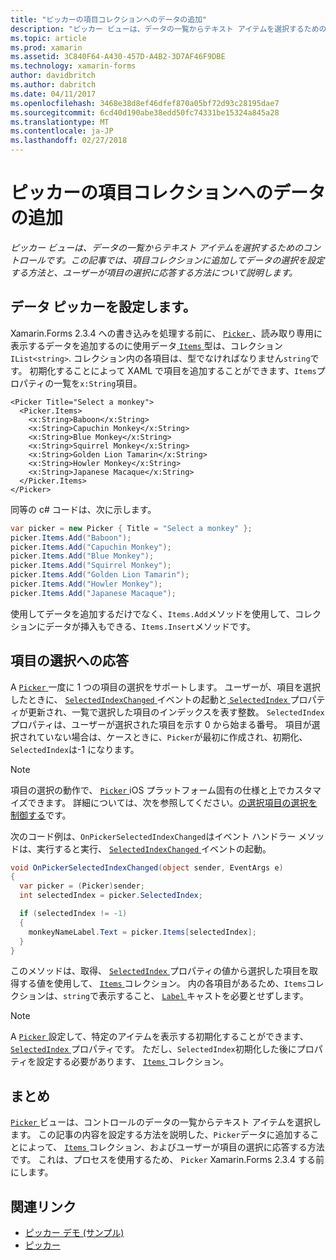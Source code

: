 ```yaml
---
title: "ピッカーの項目コレクションへのデータの追加"
description: "ピッカー ビューは、データの一覧からテキスト アイテムを選択するためのコントロールです。 この記事では、項目コレクションに追加してデータの選択を設定する方法と、ユーザーが項目の選択に応答する方法について説明します。"
ms.topic: article
ms.prod: xamarin
ms.assetid: 3C840F64-A430-457D-A4B2-3D7AF46F9DBE
ms.technology: xamarin-forms
author: davidbritch
ms.author: dabritch
ms.date: 04/11/2017
ms.openlocfilehash: 3468e38d8ef46dfef870a05bf72d93c28195dae7
ms.sourcegitcommit: 6cd40d190abe38edd50fc74331be15324a845a28
ms.translationtype: MT
ms.contentlocale: ja-JP
ms.lasthandoff: 02/27/2018
---
```

# <a name="adding-data-to-a-pickers-items-collection"></a>ピッカーの項目コレクションへのデータの追加

_ピッカー ビューは、データの一覧からテキスト アイテムを選択するためのコントロールです。この記事では、項目コレクションに追加してデータの選択を設定する方法と、ユーザーが項目の選択に応答する方法について説明します。_

## <a name="populating-a-picker-with-data"></a>データ ピッカーを設定します。

Xamarin.Forms 2.3.4 への書き込みを処理する前に、 [ `Picker` ](https://developer.xamarin.com/api/type/Xamarin.Forms.Picker/) 、読み取り専用に表示するデータを追加するのに使用データ[ `Items` ](https://developer.xamarin.com/api/property/Xamarin.Forms.Picker.Items/)型は、コレクション`IList<string>`. コレクション内の各項目は、型でなければなりません`string`です。 初期化することによって XAML で項目を追加することができます、`Items`プロパティの一覧を`x:String`項目。

```xaml
<Picker Title="Select a monkey">
  <Picker.Items>
    <x:String>Baboon</x:String>
    <x:String>Capuchin Monkey</x:String>
    <x:String>Blue Monkey</x:String>
    <x:String>Squirrel Monkey</x:String>
    <x:String>Golden Lion Tamarin</x:String>
    <x:String>Howler Monkey</x:String>
    <x:String>Japanese Macaque</x:String>
  </Picker.Items>
</Picker>
```

同等の c# コードは、次に示します。

```csharp
var picker = new Picker { Title = "Select a monkey" };
picker.Items.Add("Baboon");
picker.Items.Add("Capuchin Monkey");
picker.Items.Add("Blue Monkey");
picker.Items.Add("Squirrel Monkey");
picker.Items.Add("Golden Lion Tamarin");
picker.Items.Add("Howler Monkey");
picker.Items.Add("Japanese Macaque");
```

使用してデータを追加するだけでなく、`Items.Add`メソッドを使用して、コレクションにデータが挿入もできる、`Items.Insert`メソッドです。

## <a name="responding-to-item-selection"></a>項目の選択への応答

A [ `Picker` ](https://developer.xamarin.com/api/type/Xamarin.Forms.Picker/)一度に 1 つの項目の選択をサポートします。 ユーザーが、項目を選択したときに、 [ `SelectedIndexChanged` ](https://developer.xamarin.com/api/event/Xamarin.Forms.Picker.SelectedIndexChanged/)イベントの起動と[ `SelectedIndex` ](https://developer.xamarin.com/api/property/Xamarin.Forms.Picker.SelectedIndex/)プロパティが更新され、一覧で選択した項目のインデックスを表す整数。 `SelectedIndex`プロパティは、ユーザーが選択された項目を示す 0 から始まる番号。 項目が選択されていない場合は、ケースときに、`Picker`が最初に作成され、初期化、`SelectedIndex`は-1 になります。

> [!NOTE]
> 項目の選択の動作で、 [ `Picker` ](https://developer.xamarin.com/api/type/Xamarin.Forms.Picker/) iOS プラットフォーム固有の仕様と上でカスタマイズできます。 詳細については、次を参照してください。[の選択項目の選択を制御する](~/xamarin-forms/platform/platform-specifics/consuming/ios.md#picker_update_mode)です。

次のコード例は、`OnPickerSelectedIndexChanged`はイベント ハンドラー メソッドは、実行すると実行、 [ `SelectedIndexChanged` ](https://developer.xamarin.com/api/event/Xamarin.Forms.Picker.SelectedIndexChanged/)イベントの起動。

```csharp
void OnPickerSelectedIndexChanged(object sender, EventArgs e)
{
  var picker = (Picker)sender;
  int selectedIndex = picker.SelectedIndex;

  if (selectedIndex != -1)
  {
    monkeyNameLabel.Text = picker.Items[selectedIndex];
  }
}
```

このメソッドは、取得、 [ `SelectedIndex` ](https://developer.xamarin.com/api/property/Xamarin.Forms.Picker.SelectedIndex/)プロパティの値から選択した項目を取得する値を使用して、 [ `Items` ](https://developer.xamarin.com/api/property/Xamarin.Forms.Picker.Items/)コレクション。 内の各項目があるため、`Items`コレクションは、`string`で表示すること、 [ `Label` ](https://developer.xamarin.com/api/type/Xamarin.Forms.Label/)キャストを必要とせずします。

> [!NOTE]
> A [ `Picker` ](https://developer.xamarin.com/api/type/Xamarin.Forms.Picker/)設定して、特定のアイテムを表示する初期化することができます、 [ `SelectedIndex` ](https://developer.xamarin.com/api/property/Xamarin.Forms.Picker.SelectedIndex/)プロパティです。 ただし、`SelectedIndex`初期化した後にプロパティを設定する必要があります、 [ `Items` ](https://developer.xamarin.com/api/property/Xamarin.Forms.Picker.Items/)コレクション。

## <a name="summary"></a>まとめ

[ `Picker` ](https://developer.xamarin.com/api/type/Xamarin.Forms.Picker/)ビューは、コントロールのデータの一覧からテキスト アイテムを選択します。 この記事の内容を設定する方法を説明した、`Picker`データに追加することによって、 [ `Items` ](https://developer.xamarin.com/api/property/Xamarin.Forms.Picker.Items/)コレクション、およびユーザーが項目の選択に応答する方法です。 これは、プロセスを使用するため、 `Picker` Xamarin.Forms 2.3.4 する前にします。


## <a name="related-links"></a>関連リンク

- [ピッカー デモ (サンプル)](https://developer.xamarin.com/samples/xamarin-forms/UserInterface/PickerDemo/)
- [ピッカー](https://developer.xamarin.com/api/type/Xamarin.Forms.Picker/)
